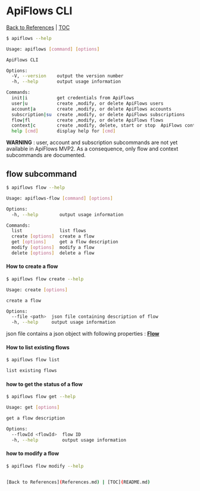 # ApiFlows CLI
[Back to References](References.md) | [TOC](README.md)


```bash
$ apiflows --help

Usage: apiflows [command] [options]

ApiFlows CLI

Options:
  -V, --version    output the version number
  -h, --help       output usage information

Commands:
  init|i           get credentials from ApiFlows
  user|u           create ,modify, or delete ApiFlows users
  account|a        create ,modify, or delete ApiFlows accounts
  subscription|su  create ,modify, or delete ApiFlows subscriptions
  flow|fl          create ,modify, or delete ApiFlows flows
  context|c        create ,modify, delete, start or stop  ApiFlows contexts
  help [cmd]       display help for [cmd]
```

**WARNING** : user, account and subscription subcommands are not yet available in ApiFlows MVP2.
As a consequence, only flow and context subcommands are documented.

## flow subcommand

```bash
$ apiflows flow --help

Usage: apiflows-flow [command] [options] 

Options:
  -h, --help        output usage information

Commands:
  list              list flows 
  create [options]  create a flow
  get [options]     get a flow description
  modify [options]  modify a flow
  delete [options]  delete a flow
```

#### How to create a flow
```bash
$ apiflows flow create --help

Usage: create [options]

create a flow

Options:
  --file <path>  json file containing description of flow
  -h, --help     output usage information
```
json file contains a json object with following properties : [**Flow**](Flow.md)

#### How to list existing flows
```bash
$ apiflows flow list

list existing flows
```

#### how to get the status of a flow

```bash
$ apiflows flow get --help

Usage: get [options]

get a flow description

Options:
  --flowId <flowId>  flow ID
  -h, --help         output usage information
```
#### how to modify a flow

```bash
$ apiflows flow modify --help


[Back to References](References.md) | [TOC](README.md)